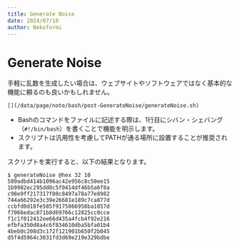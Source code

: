 ```yaml
---
title: Generate Noise
date: 2024/07/18
author: Nekoformi
---
```


# Generate Noise

手軽に乱数を生成したい場合は、ウェブサイトやソフトウェアではなく基本的な機能に頼るのも良いかもしれません。

```sh:/usr/local/bin/generateNoise
[](/data/page/note/bash/post-GenerateNoise/generateNoise.sh)
```

- Bashのコマンドをファイルに記述する際は、1行目にシバン・シェバング（`#!/bin/bash`）を書くことで機能を明示します。
- スクリプトは汎用性を考慮してPATHが通る場所に設置することが推奨されます。

スクリプトを実行すると、以下の結果となります。

```sh:Bash
$ generateNoise @hex 32 10
589adbd414b1096ac42e956c8c50ee15
1b9982ec295dd8c5f0414df46b5a6f8a
c98e9ff217317f08c8497a78a77e8982
744a66292e3c39e26681e189c7ca877d
ccbfd0d18fe585f9175866958ba1857d
f7066edac871b8d69766c12825cc0cce
f1c1f012412ee66d435a4fcb4f92e216
efbfa350d8a4c6f834610dba5bfa01b4
4beb0c208d3c172f121901b650f2b045
d5f4d5964c3031fd3d69e219e329bdbe
```
